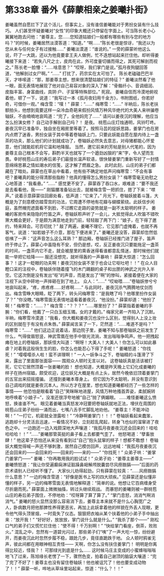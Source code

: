 # 第338章 番外《薛蒙相亲之姜曦扑街》
姜曦虽然自愿拦下了这个活儿，但事实上，没有谁信姜曦能对于男扮女装有什么技巧。
人们甚至怀疑姜曦对“女性”的印象大概还只停留在字面上。可当陈长老小心翼翼地跑去问他：“姜尊主，您……您知道姑娘们一般都有哪些有别与您的地方吗？”的时候，姜曦居然淡漠答道：“知道。”
“啊……”陈长老很是惊讶，“我还以为您从未与任何女子有过接触……”
姜曦淡漠道：“谁说的。”
一旁的薛蒙听他这么说，吓了一大跳，还以为他竟要拿王夫人做例，忙不迭想站起来拦住他。却听得姜曦接下来道：
“若失八尺之士，皮肉在此，外可度量切循而得之，其死可解剖而视之。”
陈长老一脸懵：“……啥意思？”
“哎呀，我们掌门是说。”孤月夜狗腿回答道，“他解剖过女尸啊。”
“……”
打扰了，药宗实在太可怕了。
陈长老磕磕巴巴半天，才哆嗦道：“那，那姜尊主想，想来很清楚姑娘们的特征？”
姜曦淡然看了他一眼，面无表情地展现了他对自己易容对象的深入了解：“骨骼纤小、音调细润、皮脂丰富、身富曲线，具阴·户、子室等特殊部位。”
死寂。
姜曦自信而冷漠地俯视着他，顿了一下，说道：“我写过一本《孤月夜妇用千金方》，书附图纸，你若好奇，可借你一观。”
梅含雪：“噗！”
薛蒙：“……”
梅寒雪：“……”
半晌后，陈长老扶额拍头，他想到竟要这样一朵冷血奇葩来假扮风情万种风华绝代的大美人来哄骗卷轴妖，不由喃喃地哀鸣道：“完了，全他妈完了……”
请问以姜夜沉的理解，他应当怎么扮演女修？
自己动手解剖自己吗？！
是夜。
桃苞山庄灯烛通明，风铃叮咚。
姜夜沉早已准备毕，独自坐在厢房里等着了。按照马芸的捉妖思路，姜掌门也在房内点燃了迷香，男扮女装于其中等着卷轴妖上门，只要此妖能自愿在屋内待上一盏茶的功夫，那么他们的计划就成功了，卷轴妖必然失去意志，对母猪都能心怀爱意，他们就能趁机将它温和地降服。
当然，邀它前来的芳帖是别人代笔的，因为姜尊主自己根本不会写，斟酌半天也就写了一个遒劲凶狠的“来”字，令人望而生畏。幸好桃苞山庄的寿后弟子们最擅长温声软语，很快替姜掌门重新写好了一封情意绵绵思慕之情如潮水的信笺，这才解了燃眉之急。
此时此刻，山庄的弟子们都藏在了暗处。薛蒙也在草丛中看着，他有些不确定地低声问梅寒雪：“不会有事吧？姜曦真的能分得清那些脂粉？他真的懂得怎么男扮女装？”
梅寒雪毫无劝慰之心地答道：“我看悬。”
“……”
感觉更不安了，薛蒙吞了吞口水，艰难道：“要不我还是去看看他，我——”
刚猫腰准备钻出去，就被梅含雪一把抓住，摁了下来：“噤声。”
说着示意薛蒙往回廊处看，低声道：“它来了。”
月光下，卷轴妖披着斗篷，大概是为了刻意模仿踏雪宫的功法，它周遭不停地有花瓣与蝴蝶萦绕。此妖信步闲庭，虽然帽兜遮面看不到脸，不过瞧它走路的姿势就是一副不太聪明的样子。
姜曦的客房传来隐隐的竹笛之声，卷轴妖聆声听了一会儿，大抵觉得此人吹笛不错吹箫大概会更好，于是颇为满意地走到门前，轻轻敲了两下门：“娘子，在下得了邀约，特来拜会。可否叨扰？”
敲了两遍，姜曦不理它，它见那门虚掩着，也就不再客气，说道：“如若娘子不介意，那在下便进来了。”
姜曦还是没答，薛蒙却忽然低低咦了一声：“这声音怎么这么耳熟？”
那边厢，卷轴妖已经推门进了屋子，笛声终于停止了。薛蒙心中虽隐有不安，但仍是想，哎，反正姜夜沉只要能拖足一盏茶的时间，一盏茶内它不走，就会被屋里的熏香迷得看谁都意乱情迷，那时候他们就能一举把它给降——
服还没想完，就听得轰的一声暴响！
薛蒙大惊道：“怎么回事？！这才一眨眼的功夫啊！姜夜沉扮女装不至于也会让它呕吐吧！！”
在众人目瞪口呆的注视中，卷轴妖伴随着撞飞的木门踢翻的桌子和出匣的神武之光升入半空。它这次倒是没有发出“呕”的声音，而是发出了“啊”的惨叫，紧接着便在大家的注视下从空中砰地一声摔砸在到了地上。
众人：“……”
“哎呦喂……”卷轴妖惨兮兮地哀叫起来，“疼，疼疼疼……好疼啊……”
与此同时，姜夜沉杀气腾腾地仗剑而出。梅含雪睁大眼睛，眨了两下，转头问梅寒雪：“是我瞎了吗？他哪里扮作女装了？”
“你没瞎。”梅寒雪面无表情地遥看着姜夜沉，“他没扮。”
薛蒙却道：“他扮了啊！”
梅寒雪：“……？”
梅含雪：“？？？”
“……哪里扮了？”
薛蒙指着姜曦的手腕：“你们看，他戴了一只白玉细玉镯。女的才戴的。”
梅家兄弟一齐陷入了沉默。半晌，梅寒雪冷漠道：“我看，你大概和姜夜沉也没什么区别，觉得别人上没上妆的区别就在于有没有点朱唇。”
薛蒙闻言呆了一下，茫然道：“……难道不是吗？”
梅寒雪：“……”
他们这边正说着话，那边院子里，姜曦不知与那卷轴妖之前发生了什么，气得俊眉怒竖，神武雪凰在他手中银光流淌，发出嗡嗡争鸣声。他一把拽起瘫在地上的卷轴妖，那妖怪大叫道：“啊呀！大美人！大美人！你怎么可以如此暴虐？对着我这般俏生生的脸，你怎么也能忍心下得了手呢！”
姜曦怒道：“你找死！”
“嘤嘤嘤杀人啦！蛮不讲理啊！”
一人一妖争斗之下，卷轴精的斗篷滑了下来，露出了里面那张面容——
围观众人顿时无言以对。
这卷轴妖真是活该被打死，它它它居然顶着一张姜曦的脸！
想也知道，大概是昨天晚上它幻化成姜曦的样子在扬州宿娼，颇受欢迎，这位妖兄大概是有点上头，居然今晚依旧顶着姜掌门的五官出来招摇撞骗。
还撞到姜曦本尊身上。
但它因为不太聪明，并没有意识到自己调戏的就是姜夜沉本人。所以方才在屋里，想也知道姜曦都经历了一些怎样的事情——
他恐怕是眼看着“自己”笑眯眯地进屋，风情万种地搔首弄姿，柔腻婉转地呼唤着“小娘子~”，没准还很浮夸地被“自己”抛了俩媚眼。
……难怪姜曦这么愤怒，换谁谁不气。
眼见着姜曦当真怒发冲冠要把卷轴妖就地正法，埋伏在周围的桃苞山庄弟子纷纷一涌而出，七嘴八舌手忙脚乱地劝他。
“姜尊主！不能冲动啊！”
“一打它，机密就全泄露啦！”
“冷静啊姜掌门！！！”
卷轴妖看起来蠢笨，逃跑却十分灵活且迅速，一看情况不妙，立刻趁乱爬起，转身飞也似的溜窜进了夜色之中。
一边跑还一边入戏颇深地大声嚷道：“我孤月夜姜夜沉还会回来的！哇哈哈哈哈！！”
“……”姜曦那管英挺的鼻子看上去都要气歪了。
他怒喝道：“孽畜放肆！”
他这辈子恐怕还从来没有看到过“自己”抱头鼠窜的样子！想都不敢想！
卷轴妖大概觉得喊一声还不够刺激，居然自己模仿回声，远远地喊：“我孤月夜姜夜沉还会回来的——会回来的——回来的——来的——”
“你找死！”
众弟子哄：“姜掌门姜掌门——”
姜曦：“你再敢用我的脸试试！”
众弟子劝：“姜尊主姜尊主——”
姜曦愤怒道：“我让你受遍癫痫淋证脏躁鼻衄解颅脱囊尝尽风痨臌膈——”后面的药宗术语别人已经听不懂了。
大家伙儿劝得起劲，只有薛蒙在较真：“……风痨臌膈什么意思？”
一边的梅含雪道：“好像是医书上写的四大顽疾。”
见薛蒙还是似懂非懂的样子，另一边的梅寒雪面无表情地解释道：“简单的说。他想让它百病缠身受尽折磨而死。”
薛蒙面上微微抽搐，转过头继续观战。
而暴怒的姜曦则被一群桃苞山庄的寿后弟子围住，不停地劝：“哎呀算了算了算了。”
“掌门息怒，消消气啊消消气。”
姜曦的怒火显然没那么容易消下去，姜尊主本来就不是什么心胸宽广之人，卧病数月把他那脾性养得更恶劣，再加上此妖拿着他的样貌在外丢人现眼，更令他气得头顶冒烟，一时竟失了仪态。狠狠把衣袖从某个扶着他的小弟子手中抽出来：“放开我！”
“好好好，放放放，掌门说什么就是什么。”
“我杀了那个——”
刚松口气的弟子们又慌忙拦住他：“使不得！千万别啊！”
“快给掌门看座，倒茶，败败火。”
混乱之中，忽然有一道碧光闪过，那些弟子们“咦”了一声大吃一惊，纷纷避开，而姜夜沉此时忽然步履不稳，踉跄几步，竟径直跪跌于地。
众人顿时鸦雀无声，彼此间都在用眼神相互责怪——
天啊，你怎么没有扶住姜掌门！
明明是你离得比较近，怪我？！
可那绿光到底是什么……
这时候马庄主变成的小蜜蜂嗡嗡嗡地飞了过来，陈旭缘长老愣了一下，骤然色变，拍着自己谢顶的脑袋大嚷道：“完了完了不好了！姜尊主也没有留住卷轴妖！他也被诅咒了！他也要变成动物了！！”
薛蒙一听，哗地从草垛里站起来，惊道：“什么？！！”
